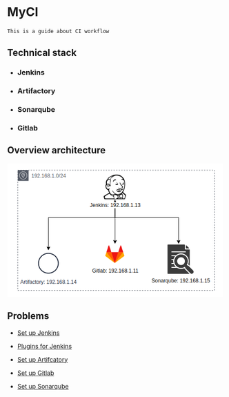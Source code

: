 # MyCI
```bash
This is a guide about CI workflow
```

## Technical stack
* ### Jenkins
* ### Artifactory
* ### Sonarqube
* ### Gitlab

## Overview architecture
![](doc/myci-networking.png)

## Problems
* [Set up Jenkins](doc/jenkins/setup_jenkins.md)
* [Plugins for Jenkins](doc/jenkins/plugins4jenkins.md)

* [Set up Artifcatory](doc/artifactory/setup_artifactory.md)

* [Set up Gitlab](doc/gitlab/setup_gitlab.md)

* [Set up Sonarqube](doc/sonarqube/setup_sonarqube.md)
